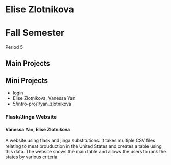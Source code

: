Elise Zlotnikova
================
# Fall Semester
Period 5


## Main Projects 

## Mini Projects 
  * login 
  *   Elise Zlotnikova, Vanessa Yan
  *   5/intro-proj1/yan_zlotnikova

### Flask/Jinga Website 
#### Vanessa Yan, Elise Zlotnikova
A website using flask and jinga substitutions. It takes multiple CSV files relating to meat prouduction in the United States and creates a table using this data. The website shows the main table and allows the users to rank the states by various criteria. 
####
